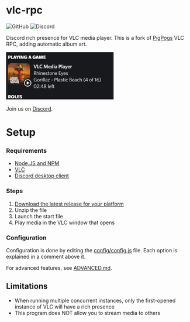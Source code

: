 # vlc-rpc
![GitHub](https://img.shields.io/github/license/GreenDiscord/vlc-rpc) ![Discord](https://img.shields.io/discord/1044078573142687814)

Discord rich presence for VLC media player.
This is a fork of [PigPogs](https://github.com/Pigpog/vlc-discord-rpc) VLC RPC, adding automatic album art.

![Example](./example.png)

Join us on [Discord](https://discord.gg/CHegxjdFCD).

# Setup

### Requirements

- [Node.JS and NPM](https://nodejs.org/en/)
- [VLC](https://www.videolan.org/index.html)
- [Discord desktop client](https://discord.com/)

### Steps

 1. [Download the latest release for your platform](https://github.com/GreenDiscord/vlc-rpc/releases)
 2. Unzip the file
 3. Launch the start file
 4. Play media in the VLC window that opens

### Configuration

Configuration is done by editing the [config/config.js](./config/config.js) file.
Each option is explained in a comment above it.

For advanced features, see [ADVANCED.md](./info/ADVANCED.md).

## Limitations

 - When running multiple concurrent instances, only the first-opened instance of VLC will have a rich presence
 - This program does NOT allow you to stream media to others


